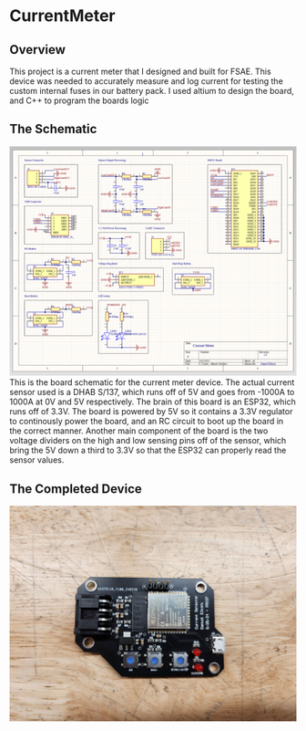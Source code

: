 # CurrentMeter
## Overview
This project is a current meter that I designed and built for FSAE. This device was needed to accurately measure and log current for testing the custom internal fuses in our battery pack. I used altium to design the board, and C++ to program the boards logic

## The Schematic
![Schematic](/imgs/CurrentMeterSchematic.png)
This is the board schematic for the current meter device. The actual current sensor used is a DHAB S/137, which runs off of 5V and goes from -1000A to 1000A at 0V and 5V respectively. The brain of this board is an ESP32, which runs off of 3.3V. The board is powered by 5V so it contains a 3.3V regulator to continously power the board, and an RC circuit to boot up the board in the correct manner. Another main component of the board is the two voltage dividers on the high and low sensing pins off of the sensor, which bring the 5V down a third to 3.3V so that the ESP32 can properly read the sensor values.

## The Completed Device
![CompletedImage](/imgs/completed.jpg)

